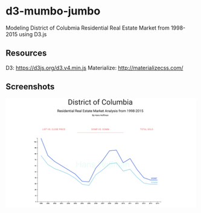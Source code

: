 # d3-mumbo-jumbo
Modeling District of Colubmia Residential Real Estate Market from 1998-2015 using D3.js

## Resources
D3: https://d3js.org/d3.v4.min.js
Materialize: http://materializecss.com/

## Screenshots
![Alt text](/screenshots/tab2.png?raw=true "DOMP vs DOMM")
